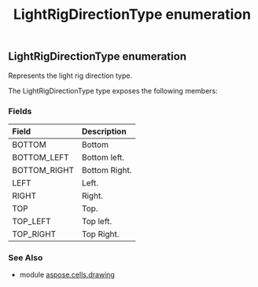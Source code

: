 ﻿---
title: LightRigDirectionType enumeration
second_title: Aspose.Cells for Python via .NET API References
description: 
type: docs
weight: 910
url: /aspose.cells.drawing/lightrigdirectiontype/
is_root: false
---

## LightRigDirectionType enumeration

Represents the light rig direction type.



The LightRigDirectionType type exposes the following members:

### Fields
| Field | Description |
| :- | :- |
| BOTTOM | Bottom |
| BOTTOM_LEFT | Bottom left. |
| BOTTOM_RIGHT | Bottom Right. |
| LEFT | Left. |
| RIGHT | Right. |
| TOP | Top. |
| TOP_LEFT | Top left. |
| TOP_RIGHT | Top Right. |



### See Also
* module [aspose.cells.drawing](..)
